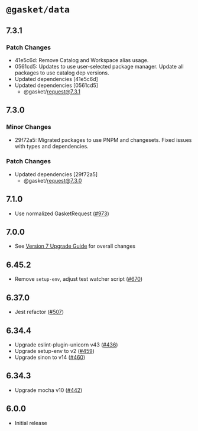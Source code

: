 # `@gasket/data`

## 7.3.1

### Patch Changes

- 41e5c6d: Remove Catalog and Workspace alias usage.
- 0561cd5: Updates to use user-selected package manager. Update all packages to use catalog dep versions.
- Updated dependencies [41e5c6d]
- Updated dependencies [0561cd5]
  - @gasket/request@7.3.1

## 7.3.0

### Minor Changes

- 29f72a5: Migrated packages to use PNPM and changesets. Fixed issues with types and dependencies.

### Patch Changes

- Updated dependencies [29f72a5]
  - @gasket/request@7.3.0

## 7.1.0

- Use normalized GasketRequest ([#973])

## 7.0.0

- See [Version 7 Upgrade Guide] for overall changes

## 6.45.2

- Remove `setup-env`, adjust test watcher script ([#670])

## 6.37.0

- Jest refactor ([#507])

## 6.34.4

- Upgrade eslint-plugin-unicorn v43 ([#436])
- Upgrade setup-env to v2 ([#459])
- Upgrade sinon to v14 ([#460])

## 6.34.3

- Upgrade mocha v10 ([#442])

## 6.0.0

- Initial release

[Version 7 Upgrade Guide]: /docs/upgrade-to-7.md
[#436]: https://github.com/godaddy/gasket/pull/436
[#442]: https://github.com/godaddy/gasket/pull/442
[#459]: https://github.com/godaddy/gasket/pull/459
[#460]: https://github.com/godaddy/gasket/pull/460
[#507]: https://github.com/godaddy/gasket/pull/507
[#670]: https://github.com/godaddy/gasket/pull/670
[#973]: https://github.com/godaddy/gasket/pull/973
